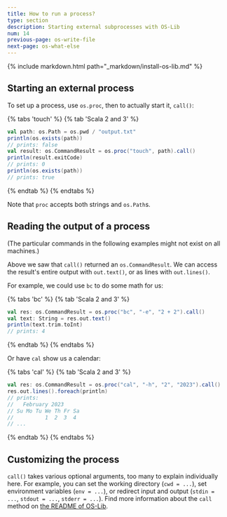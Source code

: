 ```yaml
---
title: How to run a process?
type: section
description: Starting external subprocesses with OS-Lib
num: 14
previous-page: os-write-file
next-page: os-what-else
---
```


{% include markdown.html path="_markdown/install-os-lib.md" %}

## Starting an external process

To set up a process, use `os.proc`, then to actually start it,
`call()`:

{% tabs 'touch' %}
{% tab 'Scala 2 and 3' %}
```scala mdoc:compile-only
val path: os.Path = os.pwd / "output.txt"
println(os.exists(path))
// prints: false
val result: os.CommandResult = os.proc("touch", path).call()
println(result.exitCode)
// prints: 0
println(os.exists(path))
// prints: true
```
{% endtab %}
{% endtabs %}

Note that `proc` accepts both strings and `os.Path`s.

## Reading the output of a process

(The particular commands in the following examples might not exist on all
machines.)

Above we saw that `call()` returned an `os.CommandResult`. We can
access the result's entire output with `out.text()`, or as lines
with `out.lines()`.

For example, we could use `bc` to do some math for us:

{% tabs 'bc' %}
{% tab 'Scala 2 and 3' %}
```scala mdoc:compile-only
val res: os.CommandResult = os.proc("bc", "-e", "2 + 2").call()
val text: String = res.out.text()
println(text.trim.toInt)
// prints: 4
```
{% endtab %}
{% endtabs %}

Or have `cal` show us a calendar:

{% tabs 'cal' %}
{% tab 'Scala 2 and 3' %}
```scala mdoc:compile-only
val res: os.CommandResult = os.proc("cal", "-h", "2", "2023").call()
res.out.lines().foreach(println)
// prints:
//   February 2023
// Su Mo Tu We Th Fr Sa
//          1  2  3  4
// ...
```
{% endtab %}
{% endtabs %}

## Customizing the process

`call()` takes various optional arguments, too many to explain
individually here. For example, you can set the working directory
(`cwd = ...`), set environment variables (`env = ...`), or redirect
input and output (`stdin = ...`, `stdout = ...`, `stderr = ...`).
Find more information about the `call` method on [the README of OS-Lib](https://github.com/com-lihaoyi/os-lib#osproccall).

